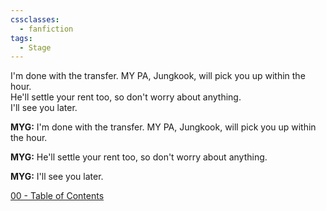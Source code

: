 ```yaml
---
cssclasses:
  - fanfiction
tags:
  - Stage
---
```

<div class="chat">
<div data-time="MYG" class="msg rcvd"> I'm done with the transfer. MY PA, Jungkook, will pick you up within the hour. </div>
<div data-time="MYG" class="msg rcvd"> He'll settle your rent too, so don't worry about anything. </div>
<div data-time="MYG" class="msg rcvd"> I'll see you later. </div>
</div>



<p class="msg"><b>MYG:</b> I'm done with the transfer. MY PA, Jungkook, will pick you up within the hour.</p>
<p class="msg"><b>MYG:</b> He'll settle your rent too, so don't worry about anything.</p>
<p class="msg"><b>MYG:</b> I'll see you later.</p>




<div class="chat">
<div data-time="MYG" class="msg rcvd">  </div>
<div data-time="MINIMIN" class="msg sent">  </div>
</div>

[00 - Table of Contents](00%20-%20Table%20of%20Contents.md)